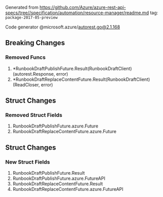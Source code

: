 Generated from https://github.com/Azure/azure-rest-api-specs/tree//specification/automation/resource-manager/readme.md tag: `package-2017-05-preview`

Code generator @microsoft.azure/autorest.go@2.1.168

## Breaking Changes

### Removed Funcs

1. *RunbookDraftPublishFuture.Result(RunbookDraftClient) (autorest.Response, error)
1. *RunbookDraftReplaceContentFuture.Result(RunbookDraftClient) (ReadCloser, error)

## Struct Changes

### Removed Struct Fields

1. RunbookDraftPublishFuture.azure.Future
1. RunbookDraftReplaceContentFuture.azure.Future

## Struct Changes

### New Struct Fields

1. RunbookDraftPublishFuture.Result
1. RunbookDraftPublishFuture.azure.FutureAPI
1. RunbookDraftReplaceContentFuture.Result
1. RunbookDraftReplaceContentFuture.azure.FutureAPI
